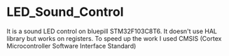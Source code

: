 # LED_Sound_Control
It is a sound LED control on bluepill STM32F103C8T6. It doesn't use HAL library but works on registers. To speed up the work I used CMSIS (Cortex Microcontroller Software Interface Standard)
